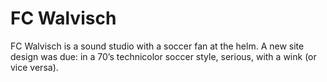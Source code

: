 <!--
  id: 2201
  slug: fc-walvisch
  type: fortpolio
  excerpt: <p>Re-design and creation of the site of one of the foremost Dutch sound studios.</p>
  categories: javascript, frontend, HTML/CSS, Flash, illustration, graphic design, interaction design, backend
  tags: CSS, Wordpress, XML, graphic design, Actionscript, illustration, video, interaction design, concept
  clients: FC Walvisch
  collaboration: 
  prizes: 
  thumbnail: fcwalvisch.jpg
  image: fcwalvisch.jpg
  images: fcwalvisch.jpg
  inCv: true
  inPortfolio: false
  dateFrom: 2008-05-01
  dateTo: 2008-07-01
-->

# FC Walvisch

<p>FC Walvisch is a sound studio with a soccer fan at the helm. A new site design was due: in a 70&#8217;s technicolor soccer style, serious, with a wink (or vice versa).</p>